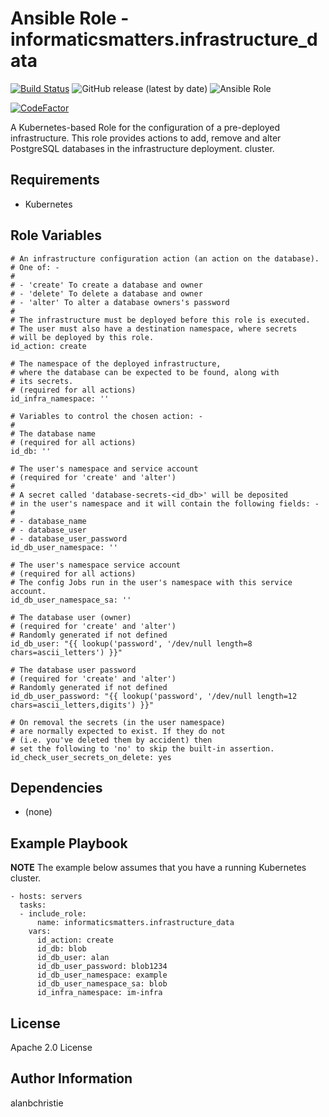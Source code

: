 Ansible Role - informaticsmatters.infrastructure_data
=====================================================

[![Build Status](https://travis-ci.com/InformaticsMatters/ansible-role-infrastructure-data.svg?branch=master)](https://travis-ci.com/InformaticsMatters/ansible-role-infrastructure-data)
![GitHub release (latest by date)](https://img.shields.io/github/v/release/informaticsmatters/ansible-role-infrastructure-data)
![Ansible Role](https://img.shields.io/ansible/role/45912)

[![CodeFactor](https://www.codefactor.io/repository/github/informaticsmatters/ansible-role-infrastructure-data/badge)](https://www.codefactor.io/repository/github/informaticsmatters/ansible-role-infrastructure-data)

A Kubernetes-based Role for the configuration of a pre-deployed infrastructure.
This role provides actions to add, remove and alter PostgreSQL databases
in the infrastructure deployment.
cluster.

Requirements
------------

-   Kubernetes

Role Variables
--------------

    # An infrastructure configuration action (an action on the database).
    # One of: -
    #
    # - 'create' To create a database and owner
    # - 'delete' To delete a database and owner
    # - 'alter' To alter a database owners's password
    #
    # The infrastructure must be deployed before this role is executed.
    # The user must also have a destination namespace, where secrets
    # will be deployed by this role.
    id_action: create
    
    # The namespace of the deployed infrastructure,
    # where the database can be expected to be found, along with
    # its secrets.
    # (required for all actions)
    id_infra_namespace: ''
    
    # Variables to control the chosen action: -
    #
    # The database name
    # (required for all actions)
    id_db: ''
    
    # The user's namespace and service account
    # (required for 'create' and 'alter')
    #
    # A secret called 'database-secrets-<id_db>' will be deposited
    # in the user's namespace and it will contain the following fields: -
    #
    # - database_name
    # - database_user
    # - database_user_password
    id_db_user_namespace: ''
    
    # The user's namespace service account
    # (required for all actions)
    # The config Jobs run in the user's namespace with this service account.
    id_db_user_namespace_sa: ''
    
    # The database user (owner)
    # (required for 'create' and 'alter')
    # Randomly generated if not defined
    id_db_user: "{{ lookup('password', '/dev/null length=8 chars=ascii_letters') }}"
    
    # The database user password
    # (required for 'create' and 'alter')
    # Randomly generated if not defined
    id_db_user_password: "{{ lookup('password', '/dev/null length=12 chars=ascii_letters,digits') }}"

    # On removal the secrets (in the user namespace)
    # are normally expected to exist. If they do not
    # (i.e. you've deleted them by accident) then
    # set the following to 'no' to skip the built-in assertion.
    id_check_user_secrets_on_delete: yes
    
Dependencies
------------

-   (none)

Example Playbook
----------------

**NOTE** The example below assumes that you have a running Kubernetes
cluster.

    - hosts: servers
      tasks:
      - include_role:
          name: informaticsmatters.infrastructure_data
        vars:
          id_action: create
          id_db: blob
          id_db_user: alan
          id_db_user_password: blob1234
          id_db_user_namespace: example
          id_db_user_namespace_sa: blob
          id_infra_namespace: im-infra

License
-------

Apache 2.0 License

Author Information
------------------

alanbchristie
